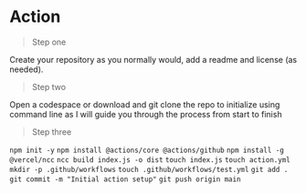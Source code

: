 # Action

> Step one

Create your repository as you normally would, add a readme and license (as needed).

> Step two

Open a codespace or download and git clone the repo to initialize using command line as I
will guide you through the process from start to finish

> Step three

`npm init -y`
`npm install @actions/core @actions/github`
`npm install -g @vercel/ncc`
`ncc build index.js -o dist`
`touch index.js`
`touch action.yml`
`mkdir -p .github/workflows`
`touch .github/workflows/test.yml` 
`git add .`
`git commit -m "Initial action setup"`
`git push origin main`
